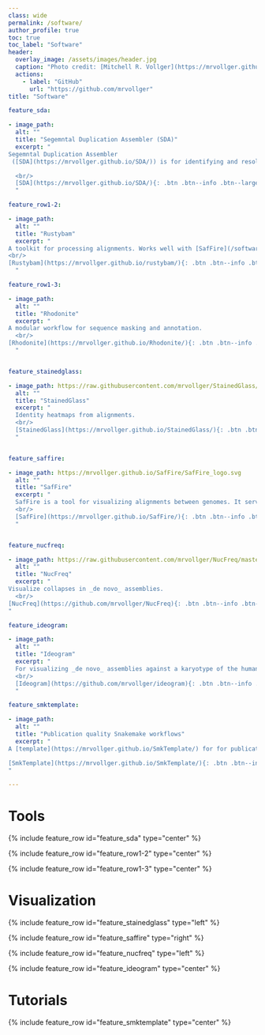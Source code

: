 ```yaml
---
class: wide
permalink: /software/
author_profile: true
toc: true
toc_label: "Software"
header:
  overlay_image: /assets/images/header.jpg
  caption: "Photo credit: [Mitchell R. Vollger](https://mrvollger.github.io/)"
  actions:
    - label: "GitHub"
      url: "https://github.com/mrvollger"
title: "Software"

feature_sda:

- image_path: 
  alt: ""
  title: "Segemntal Duplication Assembler (SDA)"
  excerpt: "
Segemntal Duplication Assembler
 ([SDA](https://mrvollger.github.io/SDA/)) is for identifying and resolving collapsed SDs.

  <br/>
  [SDA](https://mrvollger.github.io/SDA/){: .btn .btn--info .btn--large} 
  "

feature_row1-2:

- image_path: 
  alt: ""
  title: "Rustybam"
  excerpt: "
A toolkit for processing alignments. Works well with [SafFire](/software/#Visualization).
<br/>
[Rustybam](https://mrvollger.github.io/rustybam/){: .btn .btn--info .btn--large} 
  "

feature_row1-3:

- image_path: 
  alt: ""
  title: "Rhodonite"
  excerpt: "
A modular workflow for sequence masking and annotation.
  <br/>
[Rhodonite](https://mrvollger.github.io/Rhodonite/){: .btn .btn--info .btn--large} 
  "


feature_stainedglass:

- image_path: https://raw.githubusercontent.com/mrvollger/StainedGlass/main/images/chr8.png
  alt: ""
  title: "StainedGlass"
  excerpt: "
  Identity heatmaps from alignments.
  <br/>
  [StainedGlass](https://mrvollger.github.io/StainedGlass/){: .btn .btn--info .btn--large} 
  "


feature_saffire:

- image_path: https://mrvollger.github.io/SafFire/SafFire_logo.svg
  alt: ""
  title: "SafFire"
  excerpt: "
  SafFire is a tool for visualizing alignments between genomes. It serves as a interactive replacement for miropeats. 
  <br/>
  [SafFire](https://mrvollger.github.io/SafFire/){: .btn .btn--info .btn--large} 
  "


feature_nucfreq:

- image_path: https://raw.githubusercontent.com/mrvollger/NucFreq/master/imgs/image.png
  alt: ""
  title: "NucFreq"
  excerpt: "
Visualize collapses in _de novo_ assemblies.
  <br/>
[NucFreq](https://github.com/mrvollger/NucFreq){: .btn .btn--info .btn--large} 
"

feature_ideogram:

- image_path: 
  alt: ""
  title: "Ideogram"
  excerpt: "
  For visualizing _de novo_ assemblies against a karyotype of the human reference.
  <br/>
  [Ideogram](https://github.com/mrvollger/ideogram){: .btn .btn--info .btn--large} 
  "

feature_smktemplate:

- image_path: 
  alt: ""
  title: "Publication quality Snakemake workflows"
  excerpt: "
A [template](https://mrvollger.github.io/SmkTemplate/) for for publication quality snakemake workflows ([slides](https://mrvollger.github.io/SmkTemplate/slides)).

[SmkTemplate](https://mrvollger.github.io/SmkTemplate/){: .btn .btn--info .btn--large} 
"

---
```


# Tools

{% include feature_row id="feature_sda" type="center" %}

{% include feature_row id="feature_row1-2" type="center" %}

{% include feature_row id="feature_row1-3" type="center" %}

# Visualization

{% include feature_row id="feature_stainedglass" type="left" %}

{% include feature_row id="feature_saffire" type="right" %}

{% include feature_row id="feature_nucfreq" type="left" %}

{% include feature_row id="feature_ideogram" type="center" %}

# Tutorials

{% include feature_row id="feature_smktemplate" type="center" %}

<br/>
